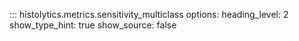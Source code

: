 ::: histolytics.metrics.sensitivity_multiclass
    options:
      heading_level: 2
      show_type_hint: true
      show_source: false
